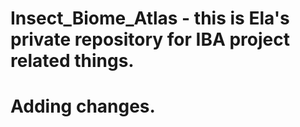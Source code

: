 # Insect_Biome_Atlas - this is Ela's private repository for IBA project related things.
# 
# Adding changes.
